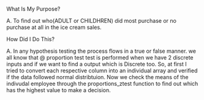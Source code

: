 What Is My Purpose?

A. To find out who(ADULT or CHILDHREN) did most purchase or no purchase at all in the ice cream sales.

How Did I Do This?

A. In any hypothesis testing the process flows in a true or false manner. we all know that @ proportion test  test is performed when we have 2 discrete inputs and if we want to find a output which is Discrete too. So, at first I tried to convert each respective column into an individual array and verified if the data followed normal distribtuion. Now we check the means of the indivudal employee through the proportions_ztest function to find out which has the highest value to make a decision.

